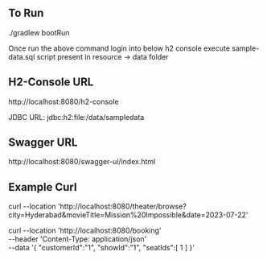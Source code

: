 ## To Run

./gradlew bootRun

Once run the above command login into below h2 console execute sample-data.sql script present in resource -> data folder 

## H2-Console URL
http://localhost:8080/h2-console

JDBC URL: jdbc:h2:file:/data/sampledata


## Swagger URL
http://localhost:8080/swagger-ui/index.html

## Example Curl
curl --location 'http://localhost:8080/theater/browse?city=Hyderabad&movieTitle=Mission%20Impossible&date=2023-07-22'

curl --location 'http://localhost:8080/booking' \
--header 'Content-Type: application/json' \
--data '{
"customerId":"1",
"showId":"1",
"seatIds":[
1
]
}'
